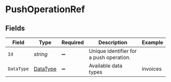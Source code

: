 # PushOperationRef


## Fields

| Field                                       | Type                                        | Required                                    | Description                                 | Example                                     |
| ------------------------------------------- | ------------------------------------------- | ------------------------------------------- | ------------------------------------------- | ------------------------------------------- |
| `Id`                                        | *string*                                    | :heavy_minus_sign:                          | Unique identifier for a push operation.     |                                             |
| `DataType`                                  | [DataType](../../Models/Shared/DataType.md) | :heavy_minus_sign:                          | Available data types                        | invoices                                    |